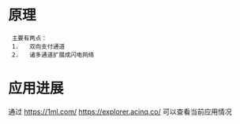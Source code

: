 # 原理
     主要有两点：
     1.   双向支付通道
     2.   诸多通道扩展成闪电网络
     
# 应用进展
通过 https://1ml.com/ https://explorer.acinq.co/ 可以查看当前应用情况
